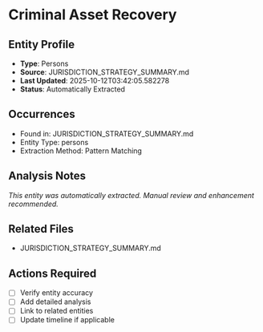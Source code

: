 # Criminal Asset Recovery

## Entity Profile
- **Type**: Persons
- **Source**: JURISDICTION_STRATEGY_SUMMARY.md
- **Last Updated**: 2025-10-12T03:42:05.582278
- **Status**: Automatically Extracted

## Occurrences
- Found in: JURISDICTION_STRATEGY_SUMMARY.md
- Entity Type: persons
- Extraction Method: Pattern Matching

## Analysis Notes
*This entity was automatically extracted. Manual review and enhancement recommended.*

## Related Files
- JURISDICTION_STRATEGY_SUMMARY.md

## Actions Required
- [ ] Verify entity accuracy
- [ ] Add detailed analysis
- [ ] Link to related entities
- [ ] Update timeline if applicable
